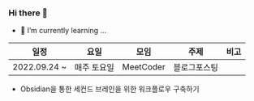 ### Hi there 👋

- 🌱 I’m currently learning ...

|**일정**|**요일**|**모임**|**주제**|**비고**|
|:---:|:---:|:---:|:---:|:---:|
|2022.09.24 ~ |매주 토요일|MeetCoder|블로그포스팅| |


- Obsidian을 통한 세컨드 브레인을 위한 워크플로우 구축하기

<!-- |2021.09.27 ~ |**매주 월요일**|개발자 소규모 모임|알고리즘 ~ing| -->
<!-- |2021.09.08 ~ 2021.11.03|**매주 화요일**|Realworld Club|realworld 개발 및 학습|-->
<!-- |2021.11.04 ~ |**매주 월요일**|MorningBirds|토비의 스프링 정리|9장| -->
<!-- |2021.11.24 ~ |**매주 수(목)요일**|Realworld Club|realworld 개발 및 학습|배치로 RealWorld 구성해보기| -->
<!-- |2022.02.10 ~ |**매주 목요일**|프로그래머스|웹 백엔드 시스템 구현 스터디(SpringBoot)|웹 스터디| -->
<!-- |2022.02.14 ~ |**매주 월요일**|MeetCoder|소프트웨어 아키텍처 101|책| -->
<!-- |2022.02.19 ~ |**매주 토요일**|MeetCoder|블로그 포스팅|7기| -->
<!-- |2021.01.09 ~ |매일|MeetCoder|매일학습|학습정리| -->
<!-- |2021.06.11 ~ |매주 토요일|MeetCoder|블로그포스팅|8기| --> 
<!-- |2021.06.16 ~ |매주 목요일|MeetCoder|코틀린 인 액션|책| -->
<!-- |2021.06.06 ~ |매일|MeetCoder|각코모|2기| -->
<!-- |2022.09.06 ~ |매주 화요일|세컨드 브레인|메모 워크 플로우 만들기|Obsidian| -->

<!--
**SeokRae/SeokRae** is a ✨ _special_ ✨ repository because its `README.md` (this file) appears on your GitHub profile.

Here are some ideas to get you started:

- 🔭 I’m currently working on ...
- 🌱 I’m currently learning ...
- 👯 I’m looking to collaborate on ...
- 🤔 I’m looking for help with ...
- 💬 Ask me about ...
- 📫 How to reach me: ...
- 😄 Pronouns: ...
- ⚡ Fun fact: ...
-->
